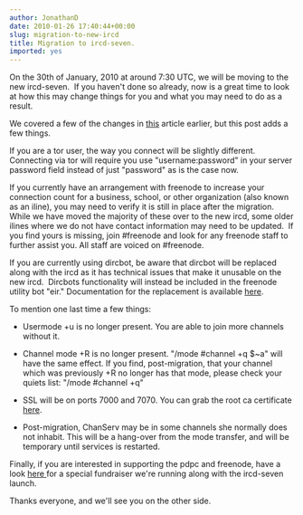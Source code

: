 ```yaml
---
author: JonathanD
date: 2010-01-26 17:40:44+00:00
slug: migration-to-new-ircd
title: Migration to ircd-seven.
imported: yes
---
```

On the 30th of January, 2010 at around 7:30 UTC, we will be moving to the new ircd-seven.  If you haven't done so already, now is a great time to look at how this may change things for you and what you may need to do as a result.

We covered a few of the changes in [this](http://blog.freenode.net/2010/01/ircd-migration-sat-jan-30th-2010/) article earlier, but this post adds a few things.

If you are a tor user, the way you connect will be slightly different.  Connecting via tor will require you use "username:password" in your server password field instead of just "password" as is the case now.

If you currently have an arrangement with freenode to increase your connection count for a business, school, or other organization (also known as an iline), you may need to verify it is still in place after the migration.  While we have moved the majority of these over to the new ircd, some older ilines where we do not have contact information may need to be updated.  If you find yours is missing, join #freenode and look for any freenode staff to further assist you. All staff are voiced on #freenode.

If you are currently using dircbot, be aware that dircbot will be replaced along with the ircd as it has technical issues that make it unusable on the new ircd.  Dircbots functionality will instead be included in the freenode utility bot "eir." Documentation for the replacement is available [here](http://freenode.net/eir.shtml).

To mention one last time a few things:



	
  * Usermode +u is no longer present. You are able to join more channels without it.

	
  * Channel mode +R is no longer present. "/mode #channel +q $~a" will have the same effect. If you find, post-migration, that your channel which was previously +R no longer has that mode, please check your quiets list: "/mode #channel +q"

	
  * SSL will be on ports 7000 and 7070. You can grab the root ca certificate [here](http://crt.gandi.net/GandiStandardSSLCA.crt).

	
  * Post-migration, ChanServ may be in some channels she normally does not inhabit. This will be a hang-over from the mode transfer, and will be temporary until services is restarted.


Finally, if you are interested in supporting the pdpc and freenode, have a look [here ](http://freenode.net/pdpc_seven.shtml)for a special fundraiser we're running along with the ircd-seven launch.

Thanks everyone, and we'll see you on the other side.
